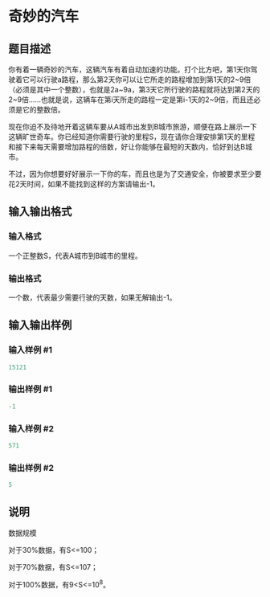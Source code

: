 # 奇妙的汽车

## 题目描述

你有着一辆奇妙的汽车，这辆汽车有着自动加速的功能。打个比方吧，第1天你驾驶着它可以行驶a路程，那么第2天你可以让它所走的路程增加到第1天的2~9倍（必须是其中一个整数），也就是2a~9a，第3天它所行驶的路程就将达到第2天的2~9倍……也就是说，这辆车在第i天所走的路程一定是第i-1天的2~9倍，而且还必须是它的整数倍。

现在你迫不及待地开着这辆车要从A城市出发到B城市旅游，顺便在路上展示一下这辆旷世奇车。你已经知道你需要行驶的里程S，现在请你合理安排第1天的里程和接下来每天需要增加路程的倍数，好让你能够在最短的天数内，恰好到达B城市。

不过，因为你想要好好展示一下你的车，而且也是为了交通安全，你被要求至少要花2天时间，如果不能找到这样的方案请输出-1。

## 输入输出格式

### 输入格式

一个正整数S，代表A城市到B城市的里程。

### 输出格式

一个数，代表最少需要行驶的天数，如果无解输出-1。

## 输入输出样例

### 输入样例 #1

```cpp
15121
```


### 输出样例 #1

```cpp
-1
```


### 输入样例 #2

```cpp
571
```


### 输出样例 #2

```cpp
5
```


## 说明

数据规模

对于30%数据，有S<=100；

对于70%数据，有S<=107；

对于100%数据，有9<S<=$10^8$。 

